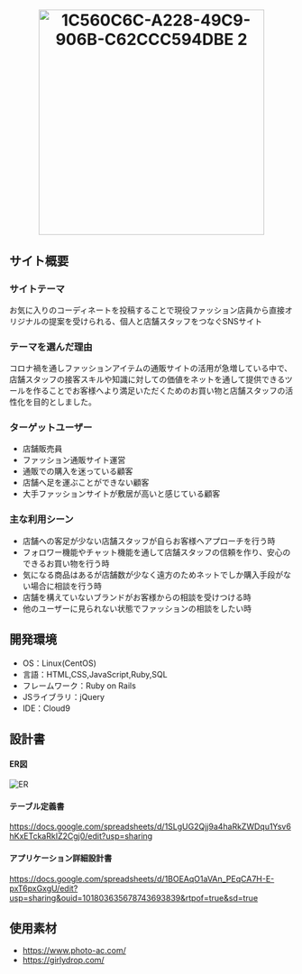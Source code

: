 # <p align="center"><img width="400" alt="1C560C6C-A228-49C9-906B-C62CCC594DBE 2" src="https://user-images.githubusercontent.com/100408560/193454786-3305b4b7-2a1c-41ea-9839-4db8aa90ab32.PNG"></p>


## サイト概要

### サイトテーマ
お気に入りのコーディネートを投稿することで現役ファッション店員から直接オリジナルの提案を受けられる、個人と店舗スタッフをつなぐSNSサイト

### テーマを選んだ理由
コロナ禍を通しファッションアイテムの通販サイトの活用が急増している中で、店舗スタッフの接客スキルや知識に対しての価値をネットを通して提供できるツールを作ることでお客様へより満足いただくためのお買い物と店舗スタッフの活性化を目的としました。

### ターゲットユーザー
- 店舗販売員
- ファッション通販サイト運営
- 通販での購入を迷っている顧客
- 店舗へ足を運ぶことができない顧客
- 大手ファッションサイトが敷居が高いと感じている顧客

### 主な利用シーン
- 店舗への客足が少ない店舗スタッフが自らお客様へアプローチを行う時
- フォロワー機能やチャット機能を通して店舗スタッフの信頼を作り、安心のできるお買い物を行う時
- 気になる商品はあるが店舗数が少なく遠方のためネットでしか購入手段がない場合に相談を行う時
- 店舗を構えていないブランドがお客様からの相談を受けつける時
- 他のユーザーに見られない状態でファッションの相談をしたい時


## 開発環境
- OS：Linux(CentOS)
- 言語：HTML,CSS,JavaScript,Ruby,SQL
- フレームワーク：Ruby on Rails
- JSライブラリ：jQuery
- IDE：Cloud9


## 設計書

#### ER図
![ER](https://user-images.githubusercontent.com/100408560/188852634-ce162469-d3d3-44d5-8bbc-4182508c0df4.jpg)


#### テーブル定義書
https://docs.google.com/spreadsheets/d/1SLgUG2Qjj9a4haRkZWDqu1Ysv6hKxETckaRkIZ2Cgj0/edit?usp=sharing

#### アプリケーション詳細設計書
https://docs.google.com/spreadsheets/d/1BOEAqO1aVAn_PEqCA7H-E-pxT6pxGxgU/edit?usp=sharing&ouid=101803635678743693839&rtpof=true&sd=true


## 使用素材
- https://www.photo-ac.com/
- https://girlydrop.com/
